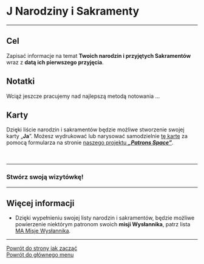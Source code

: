 # <span class="status status-list"><span class="status status-list">J</span> Narodziny i Sakramenty</span>
---

## Cel
Zapisać informacje na temat **Twoich narodzin i przyjętych Sakramentów** wraz z **datą ich pierwszego przyjęcia**.
## Notatki
Wciąż jeszcze pracujemy nad najlepszą metodą notowania ...

## Karty
Dzięki liście narodzin i sakramentów będzie możliwe stworzenie swojej karty „**Ja**”. Możesz wydrukować lub narysować samodzielnie [tę kartę](karty_kolekcjonerskie_ex.md#karty-kolekcjonerskie-karta-ja) za pomocą formularza na stronie [naszego projektu **_„Patrons Space”_**](https://pl.patrons.space/cards).
<br />
<br />
<br />

---
### Stwórz swoją wizytówkę!

---
## Więcej informacji
- Dzięki wypełnieniu swojej listy narodzin i sakramentów, będzie możliwe powierzenie niektórym patronom swoich **misji Wysłannika**, patrz lista [<span class="status status-list"><span class="status status-mission">MA</span> Misje Wysłannika</span>](misje_wyslannika_ex.md).

---
[Powrót do strony jak zacząć](jak_zaczac_ex.md#jak-zaczac-karta-wizytowka)  
[Powrót do głównego menu](index.md)
